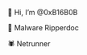 👋 Hi, I’m @0xB16B0B

🔪 Malware Ripperdoc

🕷️ Netrunner

<!---
0xB16B0B/0xB16B0B is a ✨ special ✨ repository because its `README.md` (this file) appears on your GitHub profile.
You can click the Preview link to take a look at your changes.
--->
